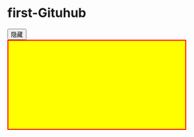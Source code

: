 # first-Gituhub
<!DOCTYPE html>
<html>
<head>
    <meta charset="utf-8" />
    <title></title>
    <style>
        div{
            width:400px;
            height:200PX;
            border:2px solid red;
            background-color: yellow;
        }
    </style>
    <script>
        onload = function () {
            document.getElementById('btnShow').onclick = function () {
                var divShow = document.getElementById('divShow');
                if (this.value == '隐藏') {
                    this.value = '显示';
                    divShow.style.display = 'none';
                }
                else {
                    this.value = '隐藏';
                    divShow.style.display = 'block';
                }
            };
        };
    </script>
</head>
<body>
    <input type="button"  id="btnShow" value="隐藏" />
    <div id="divShow"></div>
</body>
</html>
